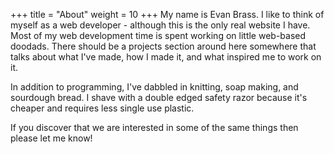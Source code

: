 +++
title = "About"
weight = 10
+++
My name is Evan Brass.  I like to think of myself as a web developer - although this is the only real website I have.  Most of my web development time is spent working on little web-based doodads.  There should be a projects section around here somewhere that talks about what I've made, how I made it, and what inspired me to work on it.

In addition to programming, I've dabbled in knitting, soap making, and sourdough bread.  I shave with a double edged safety razor because it's cheaper and requires less single use plastic.

If you discover that we are interested in some of the same things then please let me know!
